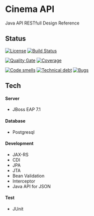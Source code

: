 # Cinema API

Java API RESTfull Design Reference

## Status

[![License](https://img.shields.io/badge/license-Apache%202-4EB1BA.svg)](https://www.apache.org/licenses/LICENSE-2.0.html)
[![Build Status](https://travis-ci.org/iwakoshi/cinema-api.svg?branch=master)](https://travis-ci.org/iwakoshi/cinema-api)

[![Quality Gate](https://sonarcloud.io/api/project_badges/measure?project=br.com.iwakoshi%3Acinema-api&metric=alert_status)](https://sonarcloud.io/dashboard?id=br.com.iwakoshi%3Acinema-api)
[![Coverage](https://sonarcloud.io/api/project_badges/measure?project=br.com.iwakoshi%3Acinema-api&metric=coverage)](https://sonarcloud.io/dashboard?id=br.com.iwakoshi%3Acinema-api)

[![Code smells](https://sonarcloud.io/api/project_badges/measure?project=br.com.iwakoshi%3Acinema-api&metric=code_smells)](https://sonarcloud.io/dashboard?id=br.com.iwakoshi%3Acinema-api)
[![Technical debt](https://sonarcloud.io/api/project_badges/measure?project=br.com.iwakoshi%3Acinema-api&metric=sqale_index)](https://sonarcloud.io/dashboard?id=br.com.iwakoshi%3Acinema-api)
[![Bugs](https://sonarcloud.io/api/project_badges/measure?project=br.com.iwakoshi%3Acinema-api&metric=bugs)](https://sonarcloud.io/dashboard?id=br.com.iwakoshi%3Acinema-api)

## Tech

#### Server
- JBoss EAP 7.1

#### Database
- Postgresql

#### Development
- JAX-RS
- CDI
- JPA
- JTA
- Bean Validation
- Interceptor
- Java API for JSON

#### Test
- JUnit
